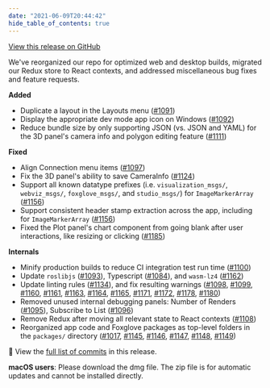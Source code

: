 ```yaml
---
date: "2021-06-09T20:44:42"
hide_table_of_contents: true
---
```

[View this release on GitHub](https://github.com/foxglove/studio/releases/tag/v0.11.0)

We've reorganized our repo for optimized web and desktop builds, migrated our Redux store to React contexts, and addressed miscellaneous bug fixes and feature requests.

**Added**
- Duplicate a layout in the Layouts menu ([#1091](https://github.com/foxglove/studio/pull/1091))
- Display the appropriate dev mode app icon on Windows ([#1092](https://github.com/foxglove/studio/pull/1092))
- Reduce bundle size by only supporting JSON (vs. JSON and YAML) for the 3D panel's camera info and polygon editing feature ([#1111](https://github.com/foxglove/studio/pull/1111))

**Fixed**
- Align Connection menu items ([#1097](https://github.com/foxglove/studio/pull/1097))
- Fix the 3D panel's ability to save CameraInfo ([#1124](https://github.com/foxglove/studio/pull/1124))
- Support all known datatype prefixes (i.e. `visualization_msgs/`, `webviz_msgs/`, `foxglove_msgs/`, and `studio_msgs/`) for `ImageMarkerArray` ([#1156](https://github.com/foxglove/studio/pull/1156))
- Support consistent header stamp extraction across the app, including for `ImageMarkerArray` ([#1156](https://github.com/foxglove/studio/pull/1156))
- Fixed the Plot panel's chart component from going blank after user interactions, like resizing or clicking ([#1185](https://github.com/foxglove/studio/pull/1185))

**Internals**
- Minify production builds to reduce CI integration test run time ([#1100](https://github.com/foxglove/studio/pull/1100))
- Update `roslibjs` ([#1093](https://github.com/foxglove/studio/pull/1093)), Typescript ([#1084](https://github.com/foxglove/studio/pull/1084)), and `wasm-lz4` ([#1162](https://github.com/foxglove/studio/pull/1162))
- Update linting rules ([#1134](https://github.com/foxglove/studio/pull/1134)), and fix resulting warnings ([#1098](https://github.com/foxglove/studio/pull/1098), [#1099](https://github.com/foxglove/studio/pull/1099), [#1160](https://github.com/foxglove/studio/pull/1160), [#1161](https://github.com/foxglove/studio/pull/1161), [#1163](https://github.com/foxglove/studio/pull/1163), [#1164](https://github.com/foxglove/studio/pull/1164), [#1165](https://github.com/foxglove/studio/pull/1165), [#1171](https://github.com/foxglove/studio/pull/1171), [#1172](https://github.com/foxglove/studio/pull/1172), [#1178](https://github.com/foxglove/studio/pull/1178), [#1180](https://github.com/foxglove/studio/pull/1180))
- Removed unused internal debugging panels: Number of Renders ([#1095](https://github.com/foxglove/studio/pull/1095)), Subscribe to List ([#1096](https://github.com/foxglove/studio/pull/1096))
- Remove Redux after moving all relevant state to React contexts ([#1108](https://github.com/foxglove/studio/pull/1108))
- Reorganized app code and Foxglove packages as top-level folders in the `packages/` directory ([#1017](https://github.com/foxglove/studio/pull/1017), [#1145](https://github.com/foxglove/studio/pull/1145), [#1146](https://github.com/foxglove/studio/pull/1146), [#1147](https://github.com/foxglove/studio/pull/1147), [#1148](https://github.com/foxglove/studio/pull/1148), [#1149](https://github.com/foxglove/studio/pull/1149))

👀 View the [full list of commits](https://github.com/foxglove/studio/compare/v0.10.2...v0.11.0) in this release.

**macOS users**: Please download the dmg file. The zip file is for automatic updates and cannot be installed directly.